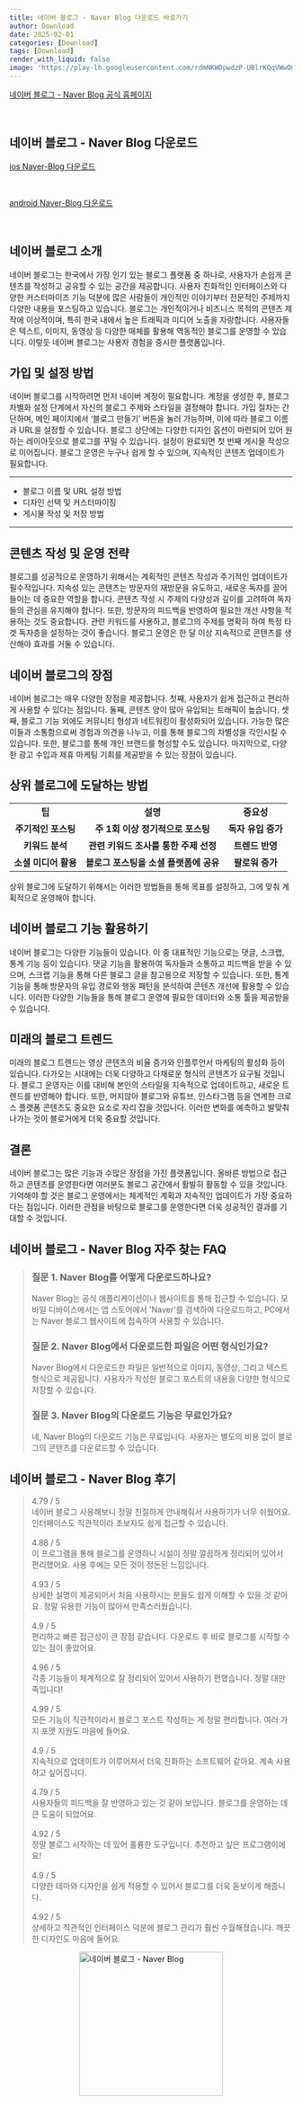 ```yaml
---
title: 네이버 블로그 - Naver Blog 다운로드 바로가기
author: Download
date: 2025-02-01
categories: [Download]
tags: [Download]
render_with_liquid: false
image: 'https://play-lh.googleusercontent.com/rdmNKWDpwdzP-UBlrKQqVWwOm0vnvXg8lOD4vRQJQm8AR2lK2BBAGbrPzlDfI9lWyQ=s256-rw'
---
```

<p><a class='click-button' title='네이버 블로그 - Naver Blog' href='https://blog.naver.com/' rel='nofollow'>네이버 블로그 - Naver Blog 공식 홈페이지</a></p><br>
<h2 id='네이버 블로그 - Naver Blog_다운로드'>네이버 블로그 - Naver Blog 다운로드</h2>
<p><a class="click-button ios" title="Naver-Blog 다운로드" href="https://apps.apple.com/us/app/%EB%84%A4%EC%9D%B4%EB%B2%84-%EB%B8%94%EB%A1%9C%EA%B7%B8-naver-blog/id328813873" rel="nofollow">ios Naver-Blog 다운로드</a></p><br>
<p><a class="click-button android" title="Naver-Blog 다운로드" href="https://play.google.comhttps://play.google.com/store/apps/details?id=com.nhn.android.blog" rel="nofollow">android Naver-Blog 다운로드</a></p><br>


<h2 id='네이버 블로그 소개'>네이버 블로그 소개</h2>

<p>네이버 블로그는 한국에서 가장 인기 있는 블로그 플랫폼 중 하나로, 사용자가 손쉽게 콘텐츠를 작성하고 공유할 수 있는 공간을 제공합니다. 사용자 친화적인 인터페이스와 다양한 커스터마이즈 기능 덕분에 많은 사람들이 개인적인 이야기부터 전문적인 주제까지 다양한 내용을 포스팅하고 있습니다. 블로그는 개인적이거나 비즈니스 목적의 콘텐츠 제작에 이상적이며, 특히 한국 내에서 높은 트래픽과 미디어 노출을 자랑합니다. 사용자들은 텍스트, 이미지, 동영상 등 다양한 매체를 활용해 역동적인 블로그를 운영할 수 있습니다. 이렇듯 네이버 블로그는 사용자 경험을 중시한 플랫폼입니다.</p>

<h2 id='가입 및 설정 방법'>가입 및 설정 방법</h2>

<p>네이버 블로그를 시작하려면 먼저 네이버 계정이 필요합니다. 계정을 생성한 후, 블로그 차별화 설정 단계에서 자신의 블로그 주제와 스타일을 결정해야 합니다. 가입 절차는 간단하며, 메인 페이지에서 ‘블로그 만들기’ 버튼을 눌러 가능하며, 이에 따라 블로그 이름과 URL을 설정할 수 있습니다. 블로그 상단에는 다양한 디자인 옵션이 마련되어 있어 원하는 레이아웃으로 블로그를 꾸밀 수 있습니다. 설정이 완료되면 첫 번째 게시물 작성으로 이어집니다. 블로그 운영은 누구나 쉽게 할 수 있으며, 지속적인 콘텐츠 업데이트가 필요합니다.</p>

<hr />

<ul>
    <li>블로그 이름 및 URL 설정 방법</li>
    <li>디자인 선택 및 커스터마이징</li>
    <li>게시물 작성 및 저장 방법</li>
</ul>

<hr />

<h2 id='콘텐츠 작성 및 운영 전략'>콘텐츠 작성 및 운영 전략</h2>

<p>블로그를 성공적으로 운영하기 위해서는 계획적인 콘텐츠 작성과 주기적인 업데이트가 필수적입니다. 지속성 있는 콘텐츠는 방문자의 재방문을 유도하고, 새로운 독자를 끌어들이는 데 중요한 역할을 합니다. 콘텐츠 작성 시 주제의 다양성과 깊이를 고려하여 독자들의 관심을 유지해야 합니다. 또한, 방문자의 피드백을 반영하여 필요한 개선 사항을 적용하는 것도 중요합니다. 관련 키워드를 사용하고, 블로그의 주제를 명확히 하여 특정 타겟 독자층을 설정하는 것이 좋습니다. 블로그 운영은 한 달 이상 지속적으로 콘텐츠를 생산해야 효과를 거둘 수 있습니다.</p>

<h2 id='네이버 블로그의 장점'>네이버 블로그의 장점</h2>

<p>네이버 블로그는 매우 다양한 장점을 제공합니다. 첫째, 사용자가 쉽게 접근하고 편리하게 사용할 수 있다는 점입니다. 둘째, 콘텐츠 양이 많아 유입되는 트래픽이 높습니다. 셋째, 블로그 기능 외에도 커뮤니티 형성과 네트워킹이 활성화되어 있습니다. 가능한 많은 이들과 소통함으로써 경험과 의견을 나누고, 이를 통해 블로그의 차별성을 각인시킬 수 있습니다. 또한, 블로그를 통해 개인 브랜드를 형성할 수도 있습니다. 마지막으로, 다양한 광고 수입과 제휴 마케팅 기회를 제공받을 수 있는 장점이 있습니다.</p>

<h2 id='상위 블로그에 도달하는 방법'>상위 블로그에 도달하는 방법</h2>

<table>
    <tr>
        <td style="text-align: center; height: 17px;"><b>팁</b></td>
        <td style="text-align: center; height: 17px;"><b>설명</b></td>
        <td style="text-align: center; height: 17px;"><b>중요성</b></td>
    </tr>
    <tr>
        <td style="text-align: center; height: 17px;"><b>주기적인 포스팅</b></td>
        <td style="text-align: center; height: 17px;"><b>주 1회 이상 정기적으로 포스팅</b></td>
        <td style="text-align: center; height: 17px;"><b>독자 유입 증가</b></td>
    </tr>
    <tr>
        <td style="text-align: center; height: 17px;"><b>키워드 분석</b></td>
        <td style="text-align: center; height: 17px;"><b>관련 키워드 조사를 통한 주제 선정</b></td>
        <td style="text-align: center; height: 17px;"><b>트렌드 반영</b></td>
    </tr>
    <tr>
        <td style="text-align: center; height: 17px;"><b>소셜 미디어 활용</b></td>
        <td style="text-align: center; height: 17px;"><b>블로그 포스팅을 소셜 플랫폼에 공유</b></td>
        <td style="text-align: center; height: 17px;"><b>팔로워 증가</b></td>
    </tr>
</table>

<p>상위 블로그에 도달하기 위해서는 이러한 방법들을 통해 목표를 설정하고, 그에 맞춰 계획적으로 운영해야 합니다.</p>

<h2 id='네이버 블로그 기능 활용하기'>네이버 블로그 기능 활용하기</h2>

<p>네이버 블로그는 다양한 기능들이 있습니다. 이 중 대표적인 기능으로는 댓글, 스크랩, 통계 기능 등이 있습니다. 댓글 기능을 활용하여 독자들과 소통하고 피드백을 받을 수 있으며, 스크랩 기능을 통해 다른 블로그 글을 참고용으로 저장할 수 있습니다. 또한, 통계 기능을 통해 방문자의 유입 경로와 행동 패턴을 분석하여 콘텐츠 개선에 활용할 수 있습니다. 이러한 다양한 기능들을 통해 블로그 운영에 필요한 데이터와 소통 툴을 제공받을 수 있습니다.</p>

<h2 id='미래의 블로그 트렌드'>미래의 블로그 트렌드</h2>

<p>미래의 블로그 트렌드는 영상 콘텐츠의 비율 증가와 인플루언서 마케팅의 활성화 등이 있습니다. 다가오는 시대에는 더욱 다양하고 다채로운 형식의 콘텐츠가 요구될 것입니다. 블로그 운영자는 이를 대비해 본인의 스타일을 지속적으로 업데이트하고, 새로운 트렌드를 반영해야 합니다. 또한, 머지않아 블로그와 유튜브, 인스타그램 등을 연계한 크로스 플랫폼 콘텐츠도 중요한 요소로 자리 잡을 것입니다. 이러한 변화를 예측하고 발맞춰 나가는 것이 블로거에게 더욱 중요할 것입니다.</p>

<h2 id='결론'>결론</h2>

<p>네이버 블로그는 많은 기능과 수많은 장점을 가진 플랫폼입니다. 올바른 방법으로 접근하고 콘텐츠를 운영한다면 여러분도 블로그 공간에서 활발히 활동할 수 있을 것입니다. 기억해야 할 것은 블로그 운영에서는 체계적인 계획과 지속적인 업데이트가 가장 중요하다는 점입니다. 이러한 관점을 바탕으로 블로그를 운영한다면 더욱 성공적인 결과를 기대할 수 것입니다.</p>


<h2 id='네이버 블로그 - Naver Blog_자주_찾는_FAQ'>네이버 블로그 - Naver Blog 자주 찾는 FAQ</h2>
<div itemscope="" itemtype="https://schema.org/FAQPage"> 
    <blockquote> 
        <div itemscope="" itemprop="mainEntity" itemtype="https://schema.org/Question"> 
            <h3 itemprop="name">질문 1. Naver Blog를 어떻게 다운로드하나요?</h3> 
            <div itemscope="" itemprop="acceptedAnswer" itemtype="https://schema.org/Answer"> 
                <span itemprop="text"> 
                    <p>Naver Blog는 공식 애플리케이션이나 웹사이트를 통해 접근할 수 있습니다. 모바일 디바이스에서는 앱 스토어에서 'Naver'를 검색하여 다운로드하고, PC에서는 Naver 블로그 웹사이트에 접속하여 사용할 수 있습니다.</p> 
                </span> 
            </div> 
        </div> 
        <div itemscope="" itemprop="mainEntity" itemtype="https://schema.org/Question"> 
            <h3 itemprop="name">질문 2. Naver Blog에서 다운로드한 파일은 어떤 형식인가요?</h3> 
            <div itemscope="" itemprop="acceptedAnswer" itemtype="https://schema.org/Answer"> 
                <span itemprop="text"> 
                    <p>Naver Blog에서 다운로드한 파일은 일반적으로 이미지, 동영상, 그리고 텍스트 형식으로 제공됩니다. 사용자가 작성한 블로그 포스트의 내용을 다양한 형식으로 저장할 수 있습니다.</p> 
                </span> 
            </div> 
        </div> 
        <div itemscope="" itemprop="mainEntity" itemtype="https://schema.org/Question"> 
            <h3 itemprop="name">질문 3. Naver Blog의 다운로드 기능은 무료인가요?</h3> 
            <div itemscope="" itemprop="acceptedAnswer" itemtype="https://schema.org/Answer"> 
                <span itemprop="text"> 
                    <p>네, Naver Blog의 다운로드 기능은 무료입니다. 사용자는 별도의 비용 없이 블로그의 콘텐츠를 다운로드할 수 있습니다.</p> 
                </span> 
            </div> 
        </div> 
    </blockquote> 
</div>
<h2 id='네이버 블로그 - Naver Blog_후기'>네이버 블로그 - Naver Blog 후기</h2>
<div itemscope itemtype="https://schema.org/Product">
  <blockquote>
  <div itemprop="review" itemscope itemtype="https://schema.org/Review">
      <div itemprop="reviewRating" itemscope itemtype="https://schema.org/Rating"> <span itemprop="ratingValue">4.79</span> / <span itemprop="bestRating">5</span> </div>
      <span itemprop="reviewBody">네이버 블로그 사용해보니 정말 친절하게 안내해줘서 사용하기가 너무 쉬웠어요. 인터페이스도 직관적이라 초보자도 쉽게 접근할 수 있습니다.</span>
  </div>
  <br>
  <div itemprop="review" itemscope itemtype="https://schema.org/Review">
      <div itemprop="reviewRating" itemscope itemtype="https://schema.org/Rating"> <span itemprop="ratingValue">4.88</span> / <span itemprop="bestRating">5</span> </div>
      <span itemprop="reviewBody">이 프로그램을 통해 블로그를 운영하니 시설이 정말 깔끔하게 정리되어 있어서 편리했어요. 사용 후에는 모든 것이 정돈된 느낌입니다.</span>
  </div>
  <br>
  <div itemprop="review" itemscope itemtype="https://schema.org/Review">
      <div itemprop="reviewRating" itemscope itemtype="https://schema.org/Rating"> <span itemprop="ratingValue">4.93</span> / <span itemprop="bestRating">5</span> </div>
      <span itemprop="reviewBody">상세한 설명이 제공되어서 처음 사용하시는 분들도 쉽게 이해할 수 있을 것 같아요. 정말 유용한 기능이 많아서 만족스러웠습니다.</span>
  </div>
  <br>
  <div itemprop="review" itemscope itemtype="https://schema.org/Review">
      <div itemprop="reviewRating" itemscope itemtype="https://schema.org/Rating"> <span itemprop="ratingValue">4.9</span> / <span itemprop="bestRating">5</span> </div>
      <span itemprop="reviewBody">편리하고 빠른 접근성이 큰 장점 같습니다. 다운로드 후 바로 블로그를 시작할 수 있는 점이 좋았어요.</span>
  </div>
  <br>
  <div itemprop="review" itemscope itemtype="https://schema.org/Review">
      <div itemprop="reviewRating" itemscope itemtype="https://schema.org/Rating"> <span itemprop="ratingValue">4.96</span> / <span itemprop="bestRating">5</span> </div>
      <span itemprop="reviewBody">각종 기능들이 체계적으로 잘 정리되어 있어서 사용하기 편했습니다. 정말 대만족입니다!</span>
  </div>
  <br>
  <div itemprop="review" itemscope itemtype="https://schema.org/Review">
      <div itemprop="reviewRating" itemscope itemtype="https://schema.org/Rating"> <span itemprop="ratingValue">4.99</span> / <span itemprop="bestRating">5</span> </div>
      <span itemprop="reviewBody">모든 기능이 직관적이라서 블로그 포스트 작성하는 게 정말 편리합니다. 여러 가지 포맷 지원도 마음에 들어요.</span>
  </div>
  <br>
  <div itemprop="review" itemscope itemtype="https://schema.org/Review">
      <div itemprop="reviewRating" itemscope itemtype="https://schema.org/Rating"> <span itemprop="ratingValue">4.9</span> / <span itemprop="bestRating">5</span> </div>
      <span itemprop="reviewBody">지속적으로 업데이트가 이루어져서 더욱 진화하는 소프트웨어 같아요. 계속 사용하고 싶어집니다.</span>
  </div>
  <br>
  <div itemprop="review" itemscope itemtype="https://schema.org/Review">
      <div itemprop="reviewRating" itemscope itemtype="https://schema.org/Rating"> <span itemprop="ratingValue">4.79</span> / <span itemprop="bestRating">5</span> </div>
      <span itemprop="reviewBody">사용자들의 피드백을 잘 반영하고 있는 것 같아 보입니다. 블로그를 운영하는 데 큰 도움이 되었어요.</span>
  </div>
  <br>
  <div itemprop="review" itemscope itemtype="https://schema.org/Review">
      <div itemprop="reviewRating" itemscope itemtype="https://schema.org/Rating"> <span itemprop="ratingValue">4.92</span> / <span itemprop="bestRating">5</span> </div>
      <span itemprop="reviewBody">정말 블로그 시작하는 데 있어 훌륭한 도구입니다. 추천하고 싶은 프로그램이에요!</span>
  </div>
  <br>
  <div itemprop="review" itemscope itemtype="https://schema.org/Review">
      <div itemprop="reviewRating" itemscope itemtype="https://schema.org/Rating"> <span itemprop="ratingValue">4.9</span> / <span itemprop="bestRating">5</span> </div>
      <span itemprop="reviewBody">다양한 테마와 디자인을 쉽게 적용할 수 있어서 블로그를 더욱 돋보이게 해줍니다.</span>
  </div>
  <br>
  <div itemprop="review" itemscope itemtype="https://schema.org/Review">
      <div itemprop="reviewRating" itemscope itemtype="https://schema.org/Rating"> <span itemprop="ratingValue">4.92</span> / <span itemprop="bestRating">5</span> </div>
      <span itemprop="reviewBody">상세하고 직관적인 인터페이스 덕분에 블로그 관리가 훨씬 수월해졌습니다. 깨끗한 디자인도 마음에 들어요.</span>
  </div>
  </blockquote>
</div>
<figure class="image" style="display: flex; justify-content: center; align-items: center; margin: 0;"><img src="https://play-lh.googleusercontent.com/rdmNKWDpwdzP-UBlrKQqVWwOm0vnvXg8lOD4vRQJQm8AR2lK2BBAGbrPzlDfI9lWyQ=s256-rw" alt="네이버 블로그 - Naver Blog" width="256" height="256" style="max-width: 100%; height: auto;"></figure>